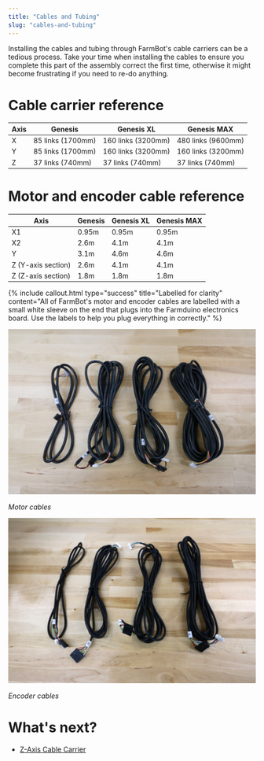 ```yaml
---
title: "Cables and Tubing"
slug: "cables-and-tubing"
---
```


Installing the cables and tubing through FarmBot's cable carriers can be a tedious process. Take your time when installing the cables to ensure you complete this part of the assembly correct the first time, otherwise it might become frustrating if you need to re-do anything.

# Cable carrier reference

|Axis                          |Genesis                       |Genesis XL                    |Genesis MAX                   |
|------------------------------|------------------------------|------------------------------|------------------------------|
|X                             |85 links (1700mm)             |160 links (3200mm)            |480 links (9600mm)
|Y                             |85 links (1700mm)             |160 links (3200mm)            |160 links (3200mm)
|Z                             |37 links (740mm)              |37 links (740mm)              |37 links (740mm)

# Motor and encoder cable reference

|Axis                          |Genesis                       |Genesis XL                    |Genesis MAX                   |
|------------------------------|------------------------------|------------------------------|------------------------------|
|X1                            |0.95m                         |0.95m                         |0.95m
|X2                            |2.6m                          |4.1m                          |4.1m
|Y                             |3.1m                          |4.6m                          |4.6m
|Z (Y-axis section)            |2.6m                          |4.1m                          |4.1m
|Z (Z-axis section)            |1.8m                          |1.8m                          |1.8m

{%
include callout.html
type="success"
title="Labelled for clarity"
content="All of FarmBot's motor and encoder cables are labelled with a small white sleeve on the end that plugs into the Farmduino electronics board. Use the labels to help you plug everything in correctly."
%}

![v1.3-motor-cables](_images/v1.3-motor-cables.jpg)

_Motor cables_

![v1.3-encoder-cables](_images/v1.3-encoder-cables.jpg)

_Encoder cables_

# What's next?

 * [Z-Axis Cable Carrier](cables-and-tubing/z-axis-cable-carrier.md)
